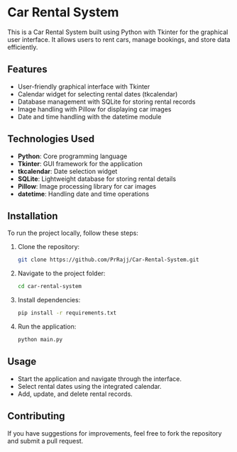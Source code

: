 # Car Rental System

This is a Car Rental System built using Python with Tkinter for the graphical user interface. It allows users to rent cars, manage bookings, and store data efficiently.

## Features
- User-friendly graphical interface with Tkinter
- Calendar widget for selecting rental dates (tkcalendar)
- Database management with SQLite for storing rental records
- Image handling with Pillow for displaying car images
- Date and time handling with the datetime module

## Technologies Used
- **Python**: Core programming language
- **Tkinter**: GUI framework for the application
- **tkcalendar**: Date selection widget
- **SQLite**: Lightweight database for storing rental details
- **Pillow**: Image processing library for car images
- **datetime**: Handling date and time operations

## Installation
To run the project locally, follow these steps:

1. Clone the repository:
   ```sh
   git clone https://github.com/PrRajj/Car-Rental-System.git
   ```
2. Navigate to the project folder:
   ```sh
   cd car-rental-system
   ```
3. Install dependencies:
   ```sh
   pip install -r requirements.txt
   ```
4. Run the application:
   ```sh
   python main.py
   ```

## Usage
- Start the application and navigate through the interface.
- Select rental dates using the integrated calendar.
- Add, update, and delete rental records.

## Contributing
If you have suggestions for improvements, feel free to fork the repository and submit a pull request.
